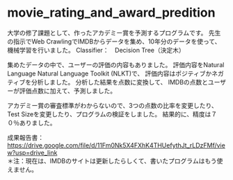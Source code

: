 # movie_rating_and_award_predition


大学の修了課題として、作ったアカデミー賞を予測するプログラムです。
先生の指示でWeb CrawlingでIMDBからデータを集め、10年分のデータを使って、機械学習を行いました。
Classifier：　Decision Tree（決定木）

集めたデータの中で、ユーザーの評価の内容もありました。
評価内容をNatural Language Natural Language Toolkit (NLKT)で、
評価内容はポジティブかネガティブを分析しました。
分析した結果を点数に変換して、
IMDBの点数とユーザーが評価点数に加えて、予測しました。

アカデミー賞の審査標準がわからないので、3つの点数の比率を変更したり、Test Sizeを変更したり、プログラムの検証をしました。
結果的に、精度は７０％ありました。

成果報告書：https://drive.google.com/file/d/11Fm0Nk5X4FXhK4THUefythJt_rLDzFMf/view?usp=drive_link
</br>＊注：現在は、IMDBのサイトは更新したらしくて、書いたプログラムはもう使えません。
